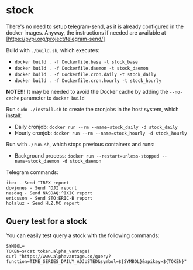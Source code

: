 # stock

There's no need to setup telegram-send, as it is already configured in the docker
images. Anyway, the instructions if needed are available at
[https://pypi.org/project/telegram-send/]

Build with `./build.sh`, which executes:
* `docker build . -f Dockerfile.base -t stock_base`
* `docker build . -f Dockerfile.daemon -t stock_daemon`
* `docker build . -f Dockerfile.cron.daily -t stock_daily`
* `docker build . -f Dockerfile.cron.hourly -t stock_hourly`

**NOTE!!!** It may be needed to avoid the Docker cache by adding the `--no-cache` parameter to `docker build`

Run `sudo ./install.sh` to create the cronjobs in the host system, which install:
* Daily cronjob: `docker run --rm --name=stock_daily -d stock_daily`
* Hourly cronjob: `docker run --rm --name=stock_hourly -d stock_hourly`

Run with `./run.sh`, which stops previous containers and runs:
* Background process: `docker run --restart=unless-stopped --name=stock_daemon -d stock_daemon`

Telegram commands:
```
ibex - Send ^IBEX report
dowjones - Send ^DJI report
nasdaq - Send NASDAQ:^IXIC report
ericsson - Send STO:ERIC-B report
holaluz - Send HLZ.MC report
```

## Query test for a stock
You can easily test query a stock with the following commands:
```
SYMBOL=
TOKEN=$(cat token.alpha_vantage)
curl "https://www.alphavantage.co/query?function=TIME_SERIES_DAILY_ADJUSTED&symbol=${SYMBOL}&apikey=${TOKEN}"
```


